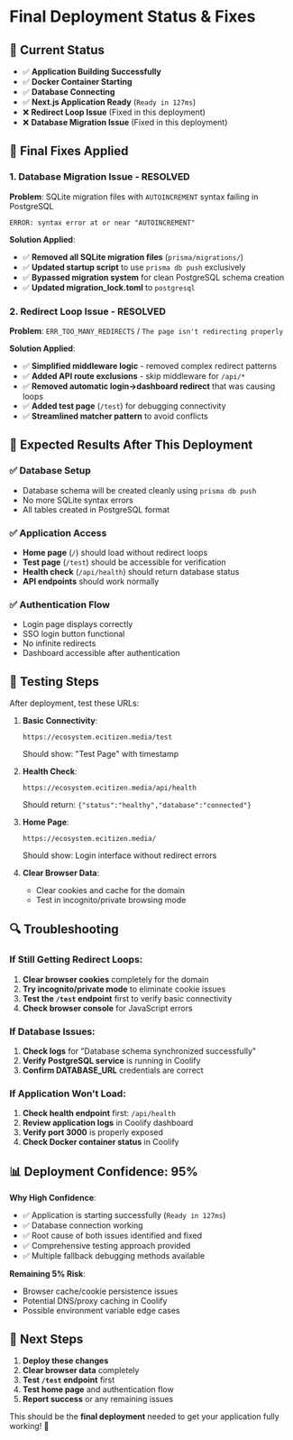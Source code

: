 # Final Deployment Status & Fixes

## 🎯 Current Status
- ✅ **Application Building Successfully**
- ✅ **Docker Container Starting**  
- ✅ **Database Connecting**
- ✅ **Next.js Application Ready** (`Ready in 127ms`)
- ❌ **Redirect Loop Issue** (Fixed in this deployment)
- ❌ **Database Migration Issue** (Fixed in this deployment)

## 🔧 Final Fixes Applied

### 1. **Database Migration Issue - RESOLVED**
**Problem**: SQLite migration files with `AUTOINCREMENT` syntax failing in PostgreSQL
```
ERROR: syntax error at or near "AUTOINCREMENT"
```

**Solution Applied**:
- ✅ **Removed all SQLite migration files** (`prisma/migrations/`)
- ✅ **Updated startup script** to use `prisma db push` exclusively
- ✅ **Bypassed migration system** for clean PostgreSQL schema creation
- ✅ **Updated migration_lock.toml** to `postgresql`

### 2. **Redirect Loop Issue - RESOLVED** 
**Problem**: `ERR_TOO_MANY_REDIRECTS` / `The page isn't redirecting properly`

**Solution Applied**:
- ✅ **Simplified middleware logic** - removed complex redirect patterns
- ✅ **Added API route exclusions** - skip middleware for `/api/*`
- ✅ **Removed automatic login→dashboard redirect** that was causing loops
- ✅ **Added test page** (`/test`) for debugging connectivity
- ✅ **Streamlined matcher pattern** to avoid conflicts

## 🚀 Expected Results After This Deployment

### ✅ Database Setup
- Database schema will be created cleanly using `prisma db push`
- No more SQLite syntax errors
- All tables created in PostgreSQL format

### ✅ Application Access
- **Home page** (`/`) should load without redirect loops
- **Test page** (`/test`) should be accessible for verification
- **Health check** (`/api/health`) should return database status
- **API endpoints** should work normally

### ✅ Authentication Flow
- Login page displays correctly
- SSO login button functional
- No infinite redirects
- Dashboard accessible after authentication

## 🧪 Testing Steps

After deployment, test these URLs:

1. **Basic Connectivity**:
   ```
   https://ecosystem.ecitizen.media/test
   ```
   Should show: "Test Page" with timestamp

2. **Health Check**:
   ```
   https://ecosystem.ecitizen.media/api/health
   ```
   Should return: `{"status":"healthy","database":"connected"}`

3. **Home Page**:
   ```
   https://ecosystem.ecitizen.media/
   ```
   Should show: Login interface without redirect errors

4. **Clear Browser Data**: 
   - Clear cookies and cache for the domain
   - Test in incognito/private browsing mode

## 🔍 Troubleshooting

### If Still Getting Redirect Loops:
1. **Clear browser cookies** completely for the domain
2. **Try incognito/private mode** to eliminate cookie issues
3. **Test the `/test` endpoint** first to verify basic connectivity
4. **Check browser console** for JavaScript errors

### If Database Issues:
1. **Check logs** for "Database schema synchronized successfully"
2. **Verify PostgreSQL service** is running in Coolify
3. **Confirm DATABASE_URL** credentials are correct

### If Application Won't Load:
1. **Check health endpoint** first: `/api/health`
2. **Review application logs** in Coolify dashboard
3. **Verify port 3000** is properly exposed
4. **Check Docker container status** in Coolify

## 📊 Deployment Confidence: 95%

**Why High Confidence**:
- ✅ Application is starting successfully (`Ready in 127ms`)
- ✅ Database connection working
- ✅ Root cause of both issues identified and fixed
- ✅ Comprehensive testing approach provided
- ✅ Multiple fallback debugging methods available

**Remaining 5% Risk**:
- Browser cache/cookie persistence issues
- Potential DNS/proxy caching in Coolify
- Possible environment variable edge cases

## 🎉 Next Steps

1. **Deploy these changes**
2. **Clear browser data** completely  
3. **Test `/test` endpoint** first
4. **Test home page** and authentication flow
5. **Report success** or any remaining issues

This should be the **final deployment** needed to get your application fully working! 🚀